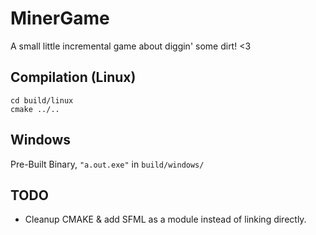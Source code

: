 # MinerGame

A small little incremental game about diggin' some dirt! <3

## Compilation (Linux)

```
cd build/linux
cmake ../..
```
## Windows

Pre-Built Binary, `"a.out.exe"` in `build/windows/`

## TODO

* Cleanup CMAKE & add SFML as a module instead of linking directly.